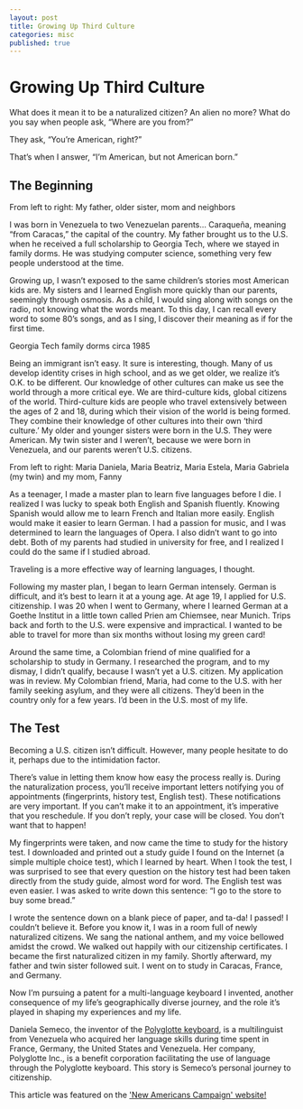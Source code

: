 ```yaml
---
layout: post
title: Growing Up Third Culture
categories: misc
published: true
---
```

# Growing Up Third Culture



What does it mean it to be a naturalized citizen? An alien no more? What do you say when people ask, “Where are you from?”

They ask, “You’re American, right?”

That’s when I answer, “I’m American, but not American born.”

## The Beginning

From left to right: My father, older sister, mom and neighbors


I was born in Venezuela to two Venezuelan parents… Caraqueña, meaning “from Caracas,” the capital of the country. My father brought us to the U.S. when he received a full scholarship to Georgia Tech, where we stayed in family dorms. He was studying computer science, something very few people understood at the time.

Growing up, I wasn’t exposed to the same children’s stories most American kids are. My sisters and I learned English more quickly than our parents, seemingly through osmosis. As a child, I would sing along with songs on the radio, not knowing what the words meant. To this day, I can recall every word to some 80’s songs, and as I sing, I discover their meaning as if for the first time.

Georgia Tech family dorms circa 1985


Being an immigrant isn’t easy. It sure is interesting, though. Many of us develop identity crises in high school, and as we get older, we realize it’s O.K. to be different. Our knowledge of other cultures can make us see the world through a more critical eye. We are third-culture kids, global citizens of the world. Third-culture kids are people who travel extensively between the ages of 2 and 18, during which their vision of the world is being formed. They combine their knowledge of other cultures into their own ‘third culture.’ My older and younger sisters were born in the U.S. They were American. My twin sister and I weren’t, because we were born in Venezuela, and our parents weren’t U.S. citizens.


From left to right: Maria Daniela, Maria Beatriz, Maria Estela, Maria Gabriela (my twin) and my mom, Fanny

As a teenager, I made a master plan to learn five languages before I die. I realized I was lucky to speak both English and Spanish fluently. Knowing Spanish would allow me to learn French and Italian more easily. English would make it easier to learn German. I had a passion for music, and I was determined to learn the languages of Opera. I also didn’t want to go into debt. Both of my parents had studied in university for free, and I realized I could do the same if I studied abroad.

Traveling is a more effective way of learning languages, I thought.

Following my master plan, I began to learn German intensely. German is difficult, and it’s best to learn it at a young age. At age 19, I applied for U.S. citizenship. I was 20 when I went to Germany, where I learned German at a Goethe Institut in a little town called Prien am Chiemsee, near Munich. Trips back and forth to the U.S. were expensive and impractical. I wanted to be able to travel for more than six months without losing my green card!

Around the same time, a Colombian friend of mine qualified for a scholarship to study in Germany. I researched the program, and to my dismay, I didn’t qualify, because I wasn’t yet a U.S. citizen. My application was in review. My Colombian friend, Maria, had come to the U.S. with her family seeking asylum, and they were all citizens. They’d been in the country only for a few years.
I’d been in the U.S. most of my life.

## The Test

Becoming a U.S. citizen isn’t difficult. However, many people hesitate to do it, perhaps due to the intimidation factor.

There’s value in letting them know how easy the process really is.
During the naturalization process, you’ll receive important letters notifying you of appointments (fingerprints, history test, English test). These notifications are very important. If you can’t make it to an appointment, it’s imperative that you reschedule. If you don’t reply, your case will be closed. You don’t want that to happen!

My fingerprints were taken, and now came the time to study for the history test. I downloaded and printed out a study guide I found on the Internet (a simple multiple choice test), which I learned by heart. When I took the test, I was surprised to see that every question on the history test had been taken directly from the study guide, almost word for word.
The English test was even easier. I was asked to write down this sentence: “I go to the store to buy some bread.”

I wrote the sentence down on a blank piece of paper, and ta-da! I passed! I couldn’t believe it.
Before you know it, I was in a room full of newly naturalized citizens. We sang the national anthem, and my voice bellowed amidst the crowd. We walked out happily with our citizenship certificates. I became the first naturalized citizen in my family. Shortly afterward, my father and twin sister followed suit. I went on to study in Caracas, France, and Germany.

Now I’m pursuing a patent for a multi-language keyboard I invented, another consequence of my life’s geographically diverse journey, and the role it’s played in shaping my experiences and my life.

Daniela Semeco, the inventor of the [Polyglotte keyboard](polyglotte.io), is a multilinguist from Venezuela who acquired her language skills during time spent in France, Germany, the United States and Venezuela. Her company, Polyglotte Inc., is a benefit corporation facilitating the use of language through the Polyglotte keyboard. This story is Semeco’s personal journey to citizenship. 

This article was featured on the ['New Americans Campaign' website!](https://www.newamericanscampaign.org/growing-up-third-culture/)
